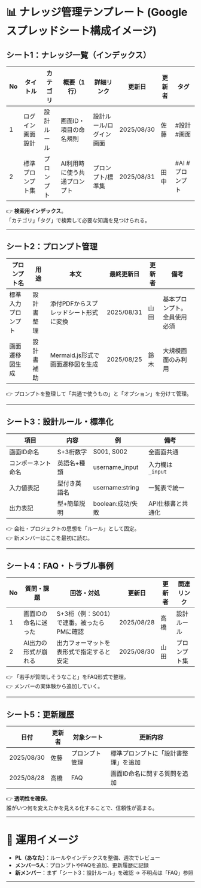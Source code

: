 # 📊 ナレッジ管理テンプレート (Googleスプレッドシート構成イメージ)

## シート1：ナレッジ一覧（インデックス）

| No | タイトル | カテゴリ | 概要（1行） | 詳細リンク | 更新日 | 更新者 | タグ |
|----|-----------|----------|--------------|------------|--------|--------|------|
| 1  | ログイン画面設計 | 設計ルール | 画面ID・項目の命名規則 | 設計ルール/ログイン画面 | 2025/08/30 | 佐藤 | #設計 #画面 |
| 2  | 標準プロンプト集 | プロンプト | AI利用時に使う共通プロンプト | プロンプト/標準集 | 2025/08/31 | 田中 | #AI #プロンプト |

👉 **検索用インデックス**。  
「カテゴリ」「タグ」で検索して必要な知識を見つけられる。

---

## シート2：プロンプト管理

| プロンプト名 | 用途 | 本文 | 最終更新日 | 更新者 | 備考 |
|--------------|------|------|------------|--------|------|
| 標準入力プロンプト | 設計書整理 | 添付PDFからスプレッドシート形式に変換 | 2025/08/31 | 山田 | 基本プロンプト。全員使用必須 |
| 画面遷移図生成 | 設計書補助 | Mermaid.js形式で画面遷移図を生成 | 2025/08/25 | 鈴木 | 大規模画面のみ利用 |

👉 プロンプトを整理して「共通で使うもの」と「オプション」を分けて管理。

---

## シート3：設計ルール・標準化

| 項目 | 内容 | 例 | 備考 |
|------|------|----|------|
| 画面ID命名 | S+3桁数字 | S001, S002 | 全画面共通 |
| コンポーネント命名 | 英語名+種類 | username_input | 入力欄は `_input` |
| 入力値表記 | 型付き英語名 | username:string | 一覧表で統一 |
| 出力表記 | 型+簡単説明 | boolean:成功/失敗 | API仕様書と共通化 |

👉 会社・プロジェクトの思想を「ルール」として固定。  
👉 新メンバーはここを最初に読む。

---

## シート4：FAQ・トラブル事例

| No | 質問・課題 | 回答・対処 | 更新日 | 更新者 | 関連リンク |
|----|-------------|------------|--------|--------|------------|
| 1  | 画面IDの命名に迷った | S+3桁（例：S001）で連番。被ったらPMに確認 | 2025/08/28 | 高橋 | 設計ルール |
| 2  | AI出力の形式が崩れる | 出力フォーマットを表形式で指定すると安定 | 2025/08/30 | 山田 | プロンプト集 |

👉 「若手が質問しそうなこと」をFAQ形式で整理。  
👉 メンバーの実体験から追加していく。

---

## シート5：更新履歴

| 日付 | 更新者 | 対象シート | 更新内容 |
|------|--------|------------|----------|
| 2025/08/30 | 佐藤 | プロンプト管理 | 標準プロンプトに「設計書整理」を追加 |
| 2025/08/28 | 高橋 | FAQ | 画面ID命名に関する質問を追加 |

👉 **透明性を確保**。  
誰がいつ何を変えたかを見える化することで、信頼性が高まる。

---

# 🔧 運用イメージ

- **PL（あなた）**：ルールやインデックスを整備、週次でレビュー  
- **メンバー5人**：プロンプトやFAQを追加、更新履歴に記録  
- **新メンバー**：まず「シート3：設計ルール」を確認 → 不明点は「FAQ」参照  

---
